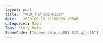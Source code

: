 ```yaml
---
layout: post
title:  "메인_회상_001~012장"
date:   2020-09-15 11:00:00 +0000
categories: Main
Tags: Story Main
SceneCode: ["scene_skip_cp001-012_q1_s10"]
---
```

